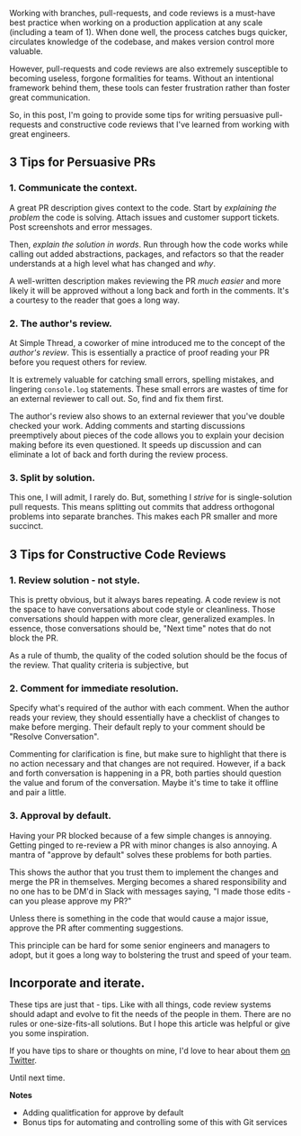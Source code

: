 Working with branches, pull-requests, and code reviews is a must-have best practice when working on a production application at any scale (including a team of 1). When done well, the process catches bugs quicker, circulates knowledge of the codebase, and makes version control more valuable.

However, pull-requests and code reviews are also extremely susceptible to becoming useless, forgone formalities for teams. Without an intentional framework behind them, these tools can fester frustration rather than foster great communication.

So, in this post, I'm going to provide some tips for writing persuasive pull-requests and constructive code reviews that I've learned from working with great engineers. 

## 3 Tips for Persuasive PRs
### 1. Communicate the context.
A great PR description gives context to the code. Start by *explaining the problem* the code is solving. Attach issues and customer support tickets. Post screenshots and error messages.

Then, *explain the solution in words*. Run through how the code works while calling out added abstractions, packages, and refactors so that the reader understands at a high level what has changed and *why*.

A well-written description makes reviewing the PR *much easier* and more likely it will be approved without a long back and forth in the comments. It's a courtesy to the reader that goes a long way.

### 2. The author's review.
At Simple Thread, a coworker of mine introduced me to the concept of the *author's review*. This is essentially a practice of proof reading your PR before you request others for review.

It is extremely valuable for catching small errors, spelling mistakes, and lingering `console.log` statements. These small errors are wastes of time for an external reviewer to call out. So, find and fix them first.

The author's review also shows to an external reviewer that you've double checked your work. Adding comments and starting discussions preemptively about pieces of the code allows you to explain your decision making before its even questioned. It speeds up discussion and can eliminate a lot of back and forth during the review process.

### 3. Split by solution.
This one, I will admit, I rarely do. But, something I *strive* for is single-solution pull requests. This means splitting out commits that address orthogonal problems into separate branches. This makes each PR smaller and more succinct.

## 3 Tips for Constructive Code Reviews
### 1. Review solution - not style.
This is pretty obvious, but it always bares repeating.  A code review is not the space to have conversations about code style or cleanliness. Those conversations should happen with more clear, generalized examples. In essence, those conversations should be, "Next time" notes that do not block the PR.

As a rule of thumb, the quality of the coded solution should be the focus of the review. That quality criteria is subjective, but 

### 2. Comment for immediate resolution.
Specify what's required of the author with each comment. When the author reads your review, they should essentially have a checklist of changes to make before merging. Their default reply to your comment should be "Resolve Conversation". 

Commenting for clarification is fine, but make sure to highlight that there is no action necessary and that changes are not required. However, if a back and forth conversation is happening in a PR, both parties should question the value and forum of the conversation. Maybe it's time to take it offline and pair a little.

### 3. Approval by default.
Having your PR blocked because of a few simple changes is annoying. Getting pinged to re-review a PR with minor changes is also annoying. A mantra of "approve by default" solves these problems for both parties.

This shows the author that you trust them to implement the changes and merge the PR in themselves. Merging becomes a shared responsibility and no one has to be DM'd in Slack with messages saying, "I made those edits - can you please approve my PR?"

Unless there is something in the code that would cause a major issue, approve the PR after commenting suggestions. 

This principle can be hard for some senior engineers and managers to adopt, but it goes a long way to bolstering the trust and speed of your team.

## Incorporate and iterate.
These tips are just that - tips. Like with all things, code review systems should adapt and evolve to fit the needs of the people in them. There are no rules or one-size-fits-all solutions. But I hope this article was helpful or give you some inspiration.

If you have tips to share or thoughts on mine, I'd love to hear about them [on Twitter](https://twitter.com/drewlyton).

Until next time.


**Notes**
- Adding qualitfication for approve by default
- Bonus tips for automating and controlling some of this with Git services